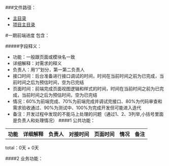 ###文件路径：
 - [主目录](  ../README.md)
 - [项目主目录](  ../../README.md)


#一期前端进度
包含：

#####字段释义：
* 功能：一般跟页面或模块名一致
* 详细解释：对需求的释义
* 负责人：用“/”划分，第一第二负责人
* 接口时间：后台准备进行接口调试的时间，时间在当前时间之前为已完成，当前时间之后为预估时间，空为已完结
* 页面时间：前端完成页面视图逻辑和样式的时间，时间在当前时间之前为已完成，当前时间之后为预估时间，空为已完结
* 情况：60%为前端完成、70%为前端完成并调试完接口、80%为代码审查和需求验收通过、90%为测试中、100%为完成开发但可能进入迭代
* 备注：开发过程中发现的不能马上处理的问题（通过1、2、3列举,小括号里面是负责人和处理情况）
####1 公共功能：
<table>
  <tr>
    <th >功能</th>
    <th>详细解释</th>
    <th>负责人</th>
    <th>对接时间</th>
    <th>页面时间</th>
    <th>情况</th>
    <th>备注</th>
  </tr>
  
</table>

total：0天 + 0天

####2 业务功能：

